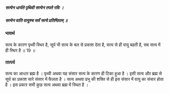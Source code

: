 ##### सत्येन धार्यते पृथिवी सत्येन तपते रविः ।
##### सत्येन वाति वायुश्च सर्वं सत्ये प्रतिष्ठितम् ॥

#### भावार्थ

सत्य के कारण पृथ्वी स्थिर है, सूर्य भी सत्य के बल से प्रकाश देता है, सत्य से ही वायु बहती है, सब सत्य में ही स्थिर है ॥ 19 ॥

#### तात्पर्य

सत्य का आधार ब्रह्म है । पृथ्वी अथवा यह संसार सत्य के कारण ही टिका हुआ है । इसी सत्य और ब्रह्म से सूर्य का प्रकाश सारे संसार में फैलता है । सत्य अथवा प्रभु की शक्ति से ही इस संसार में वायु का संचार होता है । इस प्रकार सभी कुछ सत्य अथवा ब्रह्म में स्थित
है ।